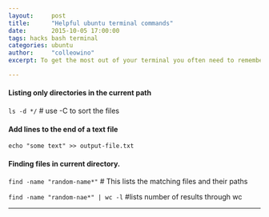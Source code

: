 ```yaml
---
layout:     post
title:      "Helpful ubuntu terminal commands"
date:       2015-10-05 17:00:00
tags: hacks bash terminal 
categories: ubuntu
author:     "colleowino"
excerpt: To get the most out of your terminal you often need to remember commands. Like how to display all directories. How to find files etc. 

---
```


#### Listing only directories in the current path
` ls -d */ `  # use -C to sort the files

#### Add lines to the end of a text file
` echo "some text" >> output-file.txt `

#### Finding files in current directory. 
` find -name "random-name*" ` # This lists the matching files and their paths 

` find -name "random-nae*" | wc -l ` #lists number of results through wc

-----

